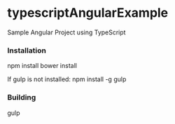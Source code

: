 typescriptAngularExample
========================

Sample Angular Project using TypeScript

### Installation
   npm install
   bower install
   
   If gulp is not installed: npm install -g gulp
   
### Building
gulp
